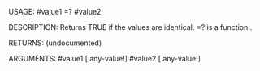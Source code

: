 USAGE:
     #value1 =? #value2

DESCRIPTION:
     Returns TRUE if the values are identical.
     =? is a function .

RETURNS:
    (undocumented)

ARGUMENTS:
    #value1 [<opt> any-value!]
    #value2 [<opt> any-value!]
